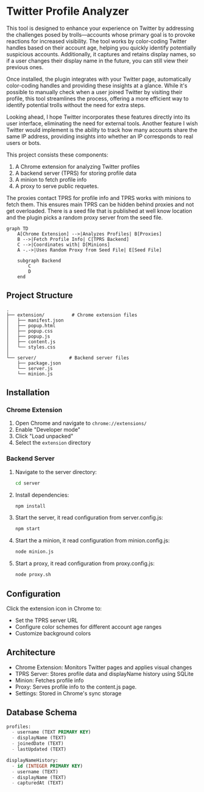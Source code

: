 # Twitter Profile Analyzer

This tool is designed to enhance your experience on Twitter by addressing the challenges posed by trolls—accounts whose primary goal is to provoke reactions for increased visibility. The tool works by color-coding Twitter handles based on their account age, helping you quickly identify potentially suspicious accounts. Additionally, it captures and retains display names, so if a user changes their display name in the future, you can still view their previous ones.

Once installed, the plugin integrates with your Twitter page, automatically color-coding handles and providing these insights at a glance. While it's possible to manually check when a user joined Twitter by visiting their profile, this tool streamlines the process, offering a more efficient way to identify potential trolls without the need for extra steps.

Looking ahead, I hope Twitter incorporates these features directly into its user interface, eliminating the need for external tools. Another feature I wish Twitter would implement is the ability to track how many accounts share the same IP address, providing insights into whether an IP corresponds to real users or bots.

This project consists these components:
1. A Chrome extension for analyzing Twitter profiles
2. A backend server (TPRS) for storing profile data
3. A minion to fetch profile info
4. A proxy to serve public requetes.

The proxies contact TPRS for profile info and TPRS works with minions to fetch them. This ensures main TPRS can be hidden behind proxies and not get overloaded. There is a seed file that is published at well know location and the plugin picks a random proxy server from the seed file.

```mermaid
graph TD
    A[Chrome Extension] -->|Analyzes Profiles| B[Proxies]
    B -->|Fetch Profile Info| C[TPRS Backend]
    C -->|Coordinates with| D[Minions]
    A -.->|Uses Random Proxy from Seed File| E[Seed File]

    subgraph Backend
        C
        D
    end
```
## Project Structure

```
.
├── extension/          # Chrome extension files
│   ├── manifest.json
│   ├── popup.html
│   ├── popup.css
│   ├── popup.js
│   ├── content.js
│   └── styles.css
│
└── server/            # Backend server files
    ├── package.json
    └── server.js
    └── minion.js
```

## Installation

### Chrome Extension
1. Open Chrome and navigate to `chrome://extensions/`
2. Enable "Developer mode"
3. Click "Load unpacked"
4. Select the `extension` directory

### Backend Server
1. Navigate to the server directory:
   ```bash
   cd server
   ```
2. Install dependencies:
   ```bash
   npm install
   ```
3. Start the server, it read configuration from server.config.js:
   ```bash
   npm start
   ```
3. Start the a minion, it read configuration from minion.config.js:
   ```bash
   node minion.js
   ```
3. Start a proxy, it read configuration from proxy.config.js:
   ```bash
   node proxy.sh
   ```   

## Configuration

Click the extension icon in Chrome to:
- Set the TPRS server URL
- Configure color schemes for different account age ranges
- Customize background colors

## Architecture

- Chrome Extension: Monitors Twitter pages and applies visual changes
- TPRS Server: Stores profile data and displayName history using SQLite
- Minion: Fetches profile info
- Proxy: Serves profile info to the content.js page.
- Settings: Stored in Chrome's sync storage

## Database Schema

```sql
profiles:
  - username (TEXT PRIMARY KEY)
  - displayName (TEXT)
  - joinedDate (TEXT)
  - lastUpdated (TEXT)

displayNameHistory:
  - id (INTEGER PRIMARY KEY)
  - username (TEXT)
  - displayName (TEXT)
  - capturedAt (TEXT)
```